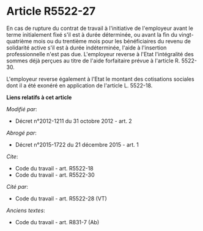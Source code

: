 # Article R5522-27

En cas de rupture du contrat de travail à l'initiative de l'employeur avant le terme initialement fixé s'il est à durée
déterminée, ou avant la fin du vingt-quatrième mois ou du trentième mois pour les bénéficiaires du revenu de solidarité
active s'il est à durée indéterminée, l'aide à l'insertion professionnelle n'est pas due. L'employeur reverse à l'Etat
l'intégralité des sommes déjà perçues au titre de l'aide forfaitaire prévue à l'article R. 5522-30. 

L'employeur reverse également à l'Etat le montant des cotisations sociales dont il a été exonéré en application de l'article
L. 5522-18.

**Liens relatifs à cet article**

_Modifié par_:

  - Décret n°2012-1211 du 31 octobre 2012 - art. 2

_Abrogé par_:

  - Décret n°2015-1722 du 21 décembre 2015 - art. 1

_Cite_:

  - Code du travail - art. R5522-18
  - Code du travail - art. R5522-30

_Cité par_:

  - Code du travail - art. R5522-28 (VT)

_Anciens textes_:

  - Code du travail - art. R831-7 (Ab)
